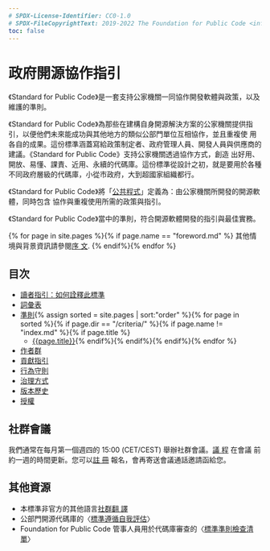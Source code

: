 ```yaml
---
# SPDX-License-Identifier: CC0-1.0
# SPDX-FileCopyrightText: 2019-2022 The Foundation for Public Code <info@publiccode.net>, https://standard.publiccode.net/AUTHORS
toc: false
---
```

# 政府開源協作指引

《Standard for Public Code》是一套支持公家機關一同協作開發軟體與政策，以及維護的準則。

《Standard for Public Code》為那些在建構自身開源解決方案的公家機關提供指引，以便他們未來能成功與其他地方的類似公部門單位互相協作，並且重複使
用各自的成果。這份標準涵蓋寫給政策制定者、政府管理人員、開發人員與供應商的建議。《Standard for Public Code》支持公家機關透過協作方式，創造
出好用、開放、易懂、課責、近用、永續的代碼庫。這份標準從設計之初，就是要用於各種不同政府層級的代碼庫，小從市政府，大到超國家組織都行。

《Standard for Public Code》將「[公共程式](glossary.md#public-code)」定義為：由公家機關所開發的開源軟體，同時包含
協作與重複使用所需的政策與指引。

《Standard for Public Code》當中的準則，符合開源軟體開發的指引與最佳實務。

{% for page in site.pages %}{% if page.name == "foreword.md" %} 其他情境與背景資訊請參閱[序
文](foreword.md). {% endif%}{% endfor %}

## 目次

* [讀者指引：如何詮釋此標準](readers-guide.md)
* [詞彙表](glossary.md)
* [準則](criteria/){% assign sorted = site.pages | sort:"order" %}{% for page in
sorted %}{% if page.dir == "/criteria/" %}{% if page.name != "index.md" %}{%
if page.title %}
   * [{{page.title}}]({{page.url}}){% endif%}{% endif%}{% endif%}{% endfor %}
* [作者群](AUTHORS.md)
* [貢獻指引](CONTRIBUTING.md)
* [行為守則](CODE_OF_CONDUCT.md)
* [治理方式](GOVERNANCE.md)
* [版本歷史](CHANGELOG.md)
* [授權](license.html)

## 社群會議

我們通常在每月第一個週四的 15:00 (CET/CEST) 舉辦社群會議。[議
程](https://write.publiccode.net/pads/Community-Call-Standard-for-Public-Code) 在會議
前約一週的時間更新。您可以[註
冊](https://odoo.publiccode.net/survey/start/594b9243-c7e5-4bc1-8714-35137c971842)
報名，會再寄送會議通話邀請函給您。

## 其他資源

* 本標準非官方的其他語言[社群翻
譯](https://publiccodenet.github.io/community-translations-standard/)
* 公部門開源代碼庫的〈[標準遵循自我評估](https://publiccodenet.github.io/assessment-eligibility/)〉
* Foundation for Public Code 管事人員用於代碼庫審查的〈[標準準則檢查清
單](/docs/review-template.html)〉
